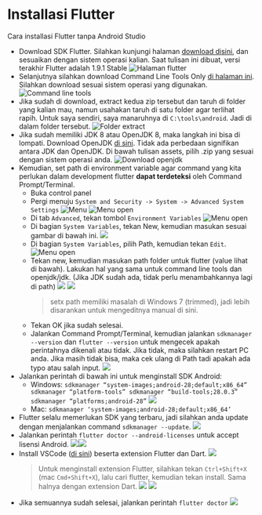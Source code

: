 # Installasi Flutter
Cara installasi Flutter tanpa Android Studio

- Download SDK Flutter. Silahkan kunjungi halaman [download disini](https://flutter.dev/docs/get-started/install), dan sesuaikan dengan sistem operasi kalian. Saat tulisan ini dibuat, versi terakhir Flutter adalah 1.9.1 Stable ![Halaman flutter](./img/halaman-download-flutter.png)
- Selanjutnya silahkan download Command Line Tools Only [di halaman ini](https://developer.android.com/studio/#command-tools). Silahkan download sesuai sistem operasi yang digunakan. ![Command line tools](./img/halaman-download-cmd-tools.png)
- Jika sudah di download, extract kedua zip tersebut dan taruh di folder yang kalian mau, namun usahakan taruh di satu folder agar terlihat rapih. Untuk saya sendiri, saya manaruhnya di `C:\tools\android`. Jadi di dalam folder tersebut. ![Folder extract](./img/folder-extract.png)
- Jika sudah memiliki JDK 8 atau OpenJDK 8, maka langkah ini bisa di
lompati. Download OpenJDK [di sini](https://github.com/AdoptOpenJDK/openjdk8-binaries/releases). Tidak ada perbedaan signifikan antara JDK dan OpenJDK. Di bawah tulisan assets, pilih .zip yang sesuai dengan sistem operasi anda. ![Download openjdk](./img/halaman-download-openjdk.png)
- Kemudian, set path di environment variable agar command yang kita perlukan dalam development flutter **dapat terdeteksi** oleh Command Prompt/Terminal.
  - Buka control panel
  - Pergi menuju `System and Security -> System -> Advanced System Settings` ![Menu](./img/env-var1.png) ![Menu open](./img/env-var2.png)
  - Di tab `Advanced`, tekan tombol `Environment Variables` ![Menu open](./img/env-var3.png)
  - Di bagian `System Variables`, tekan New, kemudian masukan sesuai gambar di bawah ini. ![](./img/env-var7.png)
  - Di bagian `System Variables`, pilih Path, kemudian tekan `Edit`. ![Menu open](./img/env-var4.png)
  - Tekan new, kemudian masukan path folder untuk flutter (value lihat di bawah). Lakukan hal yang sama untuk command line tools dan openjdk/jdk. (Jika JDK sudah ada, tidak perlu menambahkannya lagi di path) ![](./img/env-var5.png) ![](./img/env-var6.png)
    > setx path memiliki masalah di Windows 7 (trimmed), jadi lebih disarankan untuk mengeditnya manual di sini.
  - Tekan OK jika sudah selesai.
  - Jalankan Command Prompt/Terminal, kemudian jalankan `sdkmanager --version` dan `flutter --version` untuk mengecek apakah perintahnya dikenali atau tidak. Jika tidak, maka silahkan restart PC anda. Jika masih tidak bisa, maka cek ulang di Path tadi apakah ada typo atau salah input. ![](./img/cmd-check-command.png)
- Jalankan perintah di bawah ini untuk menginstall SDK Android:
  - Windows: `sdkmanager “system-images;android-28;default;x86_64” sdkmanager “platform-tools” sdkmanager “build-tools;28.0.3” sdkmanager “platforms;android-28”` ![](./img/cmd-install-sdk.png)
  - Mac: `sdkmanager ‘system-images;android-28;default;x86_64’`
- Flutter selalu memerlukan SDK yang terbaru, jadi silahkan anda update dengan menjalankan command `sdkmanager --update`. ![](./img/sdkmanager-update.png)
- Jalankan perintah `flutter doctor --android-licenses` untuk accept lisensi Android. ![](./img/flutter-doctor-1.png)![](./img/flutter-doctor-2.png)
- Install VSCode ([di sini](https://code.visualstudio.com/)) beserta extension Flutter dan Dart. ![](./img/vscode-download.png)
    > Untuk menginstall extension Flutter, silahkan tekan `Ctrl+Shift+X` (mac `Cmd+Shift+X`), lalu cari flutter, kemudian tekan install. Sama halnya dengan extension Dart. ![](./img/vscode-install-extension.png) ![](./img/vscode-install-dart.png)
- Jika semuannya sudah selesai, jalankan perintah `flutter doctor` ![](./img/flutter-doctor-3.png)

